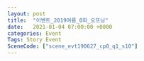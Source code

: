 ```yaml
---
layout: post
title:  "이벤트_2019여름_0화_오프닝"
date:   2021-01-04 07:00:00 +0000
categories: Event
Tags: Story Event
SceneCode: ["scene_evt190627_cp0_q1_s10"]
---
```


